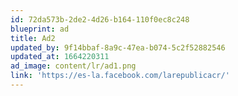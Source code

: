 ```yaml
---
id: 72da573b-2de2-4d26-b164-110f0ec8c248
blueprint: ad
title: Ad2
updated_by: 9f14bbaf-8a9c-47ea-b074-5c2f52882546
updated_at: 1664220311
ad_image: content/lr/ad1.png
link: 'https://es-la.facebook.com/larepublicacr/'
---
```

